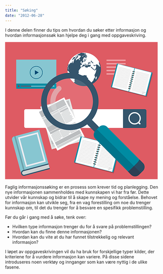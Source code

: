 ```yaml
---
title: "Søking"
date: "2012-06-28"
---
```


I denne delen finner du tips om hvordan du søker etter informasjon og hvordan informasjonssøk kan hjelpe deg i gang med oppgaveskriving.

![soking](./images/illustrasjoner_sok_500x450.png)

Faglig informasjonssøking er en prosess som krever tid og planlegging. Den nye informasjonen sammenholdes med kunnskapen vi har fra før. Dette utvider vår kunnskap og bidrar til å skape ny mening og forståelse. Behovet for informasjon kan utvikle seg, fra en vag forestilling om noe du trenger kunnskap om, til det du trenger for å besvare en spesifikk problemstilling.

Før du går i gang med å søke, tenk over:

- Hvilken type informasjon trenger du for å svare på problemstillingen?
- Hvordan kan du finne denne informasjonen?
- Hvordan kan du vite at du har funnet tilstrekkelig og relevant informasjon?

I løpet av oppgaveskrivingen vil du ha bruk for forskjellige typer kilder, der kriteriene for å vurdere informasjon kan variere. På disse sidene introduseres noen verktøy og innganger som kan være nyttig i de ulike fasene.
